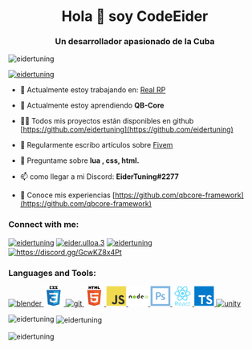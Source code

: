 <h1 align="center">Hola 👋 soy CodeEider</h1>

<h3 align="center">Un desarrollador apasionado de la Cuba</h3>

<p align="left"> <img src="https://komarev.com/ghpvc/?username=eidertuning&label=Profile%20views&color=0e75b6&style=flat" alt="eidertuning" /> </p>

<p align="left"> <a href="https://github.com/ryo-ma/github-profile-trophy"><img src="https://github-profile-trophy.vercel.app/?username=eidertuning" alt="eidertuning" /></a> </p>

- 🔭 Actualmente estoy trabajando en: [Real RP](https://discord.gg/GcwKZ8x4Pt)

- 🌱 Actualmente estoy aprendiendo **QB-Core**

- 👨‍💻 Todos mis proyectos están disponibles en github [https://github.com/eidertuning](https://github.com/eidertuning)

- 📝 Regularmente escribo artículos sobre [Fivem](Fivem)

- 💬 Preguntame sobre **lua , css, html.**

- 📫 como llegar a mi Discord: **EiderTuning#2277**

- 📄 Conoce mis experiencias [https://github.com/qbcore-framework](https://github.com/qbcore-framework)

<h3 align="left">Connect with me:</h3>
<p align="left">
<a href="https://twitter.com/eidertuning" target="blank"><img align="center" src="https://raw.githubusercontent.com/rahuldkjain/github-profile-readme-generator/master/src/images/icons/Social/twitter.svg" alt="eidertuning" height="30" width="40" /></a>
<a href="https://fb.com/eider.ulloa.3" target="blank"><img align="center" src="https://raw.githubusercontent.com/rahuldkjain/github-profile-readme-generator/master/src/images/icons/Social/facebook.svg" alt="eider.ulloa.3" height="30" width="40" /></a>
<a href="https://instagram.com/eidertuning" target="blank"><img align="center" src="https://raw.githubusercontent.com/rahuldkjain/github-profile-readme-generator/master/src/images/icons/Social/instagram.svg" alt="eidertuning" height="30" width="40" /></a>
<a href="https://discord.gg/https://discord.gg/GcwKZ8x4Pt" target="blank"><img align="center" src="https://raw.githubusercontent.com/rahuldkjain/github-profile-readme-generator/master/src/images/icons/Social/discord.svg" alt="https://discord.gg/GcwKZ8x4Pt" height="30" width="40" /></a>
</p>

<h3 align="left">Languages and Tools:</h3>
<p align="left"> <a href="https://www.blender.org/" target="_blank" rel="noreferrer"> <img src="https://download.blender.org/branding/community/blender_community_badge_white.svg" alt="blender" width="40" height="40"/> </a> <a href="https://www.w3schools.com/css/" target="_blank" rel="noreferrer"> <img src="https://raw.githubusercontent.com/devicons/devicon/master/icons/css3/css3-original-wordmark.svg" alt="css3" width="40" height="40"/> </a> <a href="https://git-scm.com/" target="_blank" rel="noreferrer"> <img src="https://www.vectorlogo.zone/logos/git-scm/git-scm-icon.svg" alt="git" width="40" height="40"/> </a> <a href="https://www.w3.org/html/" target="_blank" rel="noreferrer"> <img src="https://raw.githubusercontent.com/devicons/devicon/master/icons/html5/html5-original-wordmark.svg" alt="html5" width="40" height="40"/> </a> <a href="https://developer.mozilla.org/en-US/docs/Web/JavaScript" target="_blank" rel="noreferrer"> <img src="https://raw.githubusercontent.com/devicons/devicon/master/icons/javascript/javascript-original.svg" alt="javascript" width="40" height="40"/> </a> <a href="https://nodejs.org" target="_blank" rel="noreferrer"> <img src="https://raw.githubusercontent.com/devicons/devicon/master/icons/nodejs/nodejs-original-wordmark.svg" alt="nodejs" width="40" height="40"/> </a> <a href="https://www.photoshop.com/en" target="_blank" rel="noreferrer"> <img src="https://raw.githubusercontent.com/devicons/devicon/master/icons/photoshop/photoshop-line.svg" alt="photoshop" width="40" height="40"/> </a> <a href="https://reactjs.org/" target="_blank" rel="noreferrer"> <img src="https://raw.githubusercontent.com/devicons/devicon/master/icons/react/react-original-wordmark.svg" alt="react" width="40" height="40"/> </a> <a href="https://www.typescriptlang.org/" target="_blank" rel="noreferrer"> <img src="https://raw.githubusercontent.com/devicons/devicon/master/icons/typescript/typescript-original.svg" alt="typescript" width="40" height="40"/> </a> <a href="https://unity.com/" target="_blank" rel="noreferrer"> <img src="https://www.vectorlogo.zone/logos/unity3d/unity3d-icon.svg" alt="unity" width="40" height="40"/> </a> </p>

<p><img align="left" src="https://github-readme-stats.vercel.app/api/top-langs?username=eidertuning&show_icons=true&locale=en&layout=compact" alt="eidertuning" /></p>

<p>&nbsp;<img align="center" src="https://github-readme-stats.vercel.app/api?username=eidertuning&show_icons=true&locale=en" alt="eidertuning" /></p>

<p><img align="center" src="https://github-readme-streak-stats.herokuapp.com/?user=eidertuning&" alt="eidertuning" /></p>
